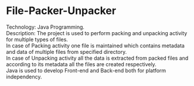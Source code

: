 # File-Packer-Unpacker
Technology: Java Programming.   
Description: The project is used to perform packing and unpacking activity for multiple types of files.    
In case of Packing activity one file is maintained which contains metadata and data of multiple files from specified directory.    
In case of Unpacking activity all the data is extracted from packed files and according to its metadata all the files are created respectively.   
Java is used to develop Front-end and Back-end both for platform independency.
